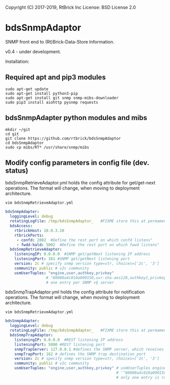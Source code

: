 Copyright (C) 2017-2019, RtBrick Inc
License: BSD License 2.0

# bdsSnmpAdaptor

SNMP front end to (Rt)Brick-Data-Store Information.

v0.4 - under development.

Installation:

## Required apt and pip3 modules
```shell
sudo apt-get update
sudo apt-get install python3-pip
sudo apt-get install git snmp snmp-mibs-downloader
sudo pip3 install aiohttp pysnmp requests
```

## bdsSnmpAdapter python modules and mibs
```shell
mkdir ~/git
cd git
git clone https://github.com/rtbrick/bdsSnmpAdaptor
cd bdsSnmpAdaptor
sudo cp mibs/RT* /usr/share/snmp/mibs
```

## Modify config parameters in config file (dev. status)

bdsSnmpRetrieveAdaptor.yml holds the config attribute for get/get-next
operations. The format will change, when moving to deployment architecture.

```shell
vim bdsSnmpRetrieveAdaptor.yml
```
```yaml
bdsSnmpAdapter:
  loggingLevel: debug
  rotatingLogFile: /tmp/bdsSnmpAdaptor_   #FIXME store this at permament location
  bdsAccess:
    rtbrickHost: 10.0.3.10
    rtbrickPorts:
     - confd: 2002  #Define the rest port on which confd listens"
     - fwdd-hald: 5002  #Define the rest port on which fwwd listens"
  bdsSnmpRetrieveAdaptor:
    listeningIP: 0.0.0.0  #SNMP get/getNext listening IP address
    listeningPort: 161 #SNMP get/getNext listening port
    version: 2c # specify snmp version type=str, choices=['2c', '3']
    community: public # v2c community
    usmUserTuples: "engine,user,authkey,privkey"
                  # "80000a4c010a090150,usr-sha-aes128,authkey1,privkey1
                  # one entry per SNMP v§ server
```

bdsSnmpTrapAdaptor.yml holds the config attribute for notification
operations. The format will change, when moving to deployment architecture.

```shell
vim bdsSnmpRetrieveAdaptor.yml
```
```yaml
bdsSnmpAdapter:
  loggingLevel: debug
  rotatingLogFile: /tmp/bdsSnmpAdapter_   #FIXME store this at permament location
  bdsSnmpTrapAdaptor:
    listeningIP: 0.0.0.0  #REST listening IP address
    listeningPort: 5000 #REST listening port
    snmpTrapServer: 127.0.0.1 #defines the SNMP server, which receives the traps
    snmpTrapPort: 162 # defines the SNMP trap destination port
    version: 2c # specify snmp version type=str, choices=['2c', '3']
    community: public # v2c community
    usmUserTuples: "engine,user,authkey,privkey" # usmUserTuples engine,user,authkey,privkey list as comma separated strings
                                                 # '"80000a4c010a090150,usr-sha-aes128,authkey1,privkey1
                                                 # only one entry is rquired
```
